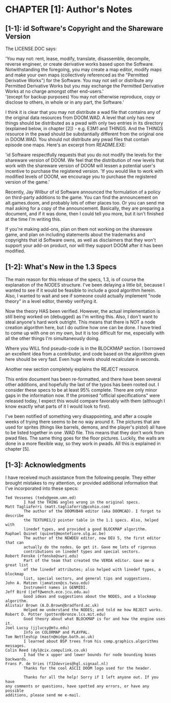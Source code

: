 # CHAPTER [1]: Author's Notes

## [1-1]: id Software's Copyright and the Shareware Version

The LICENSE.DOC says:

'You may not: rent, lease, modify, translate, disassemble, decompile,
reverse engineer, or create derivative works based upon the Software.
Notwithstanding the foregoing, you may create a map editor, modify
maps and make your own maps (collectively referenced as the "Permitted
Derivative Works") for the Software. You may not sell or distribute
any Permitted Derivative Works but you may exchange the Permitted
Derivative Works at no charge amongst other end-users.'<br />
'(except for backup purposes) You may not otherwise reproduce, copy or
disclose to others, in whole or in any part, the Software.'

I think it is clear that you may not distribute a wad file that contains any of the original data resources from DOOM.WAD. A level that only has new things should be distributed as a pwad with only two entries in its directory (explained below, in chapter [2]) - e.g. E3M1 and THINGS. And the THINGS resource in the pwad should be substantially different from the original one in DOOM.WAD. You should not distribute any pwad files that contain episode one maps. Here's an excerpt from README.EXE:

'id Software respectfully requests that you do not modify the levels
for the shareware version of DOOM. We feel that the distribution of
new levels that work with the shareware version of DOOM will lessen a
potential user's incentive to purchase the registered version.
'If you would like to work with modified levels of DOOM, we encourage
you to purchase the registered version of the game.'

Recently, Jay Wilbur of id Software announced the formulation of a policy on third-party additions to the game. You can find the announcement on alt.games.doom, and probably lots of other places too. Or you can send me mail asking for a copy of the announcement. Basically, they are preparing a document, and if it was done, then I could tell you more, but it isn't finished at the time I'm writing this.

If you're making add-ons, plan on them not working on the shareware game, and plan on including statements about the trademarks and copyrights that id Software owns, as well as disclaimers that they won't support your add-on product, nor will they support DOOM after it has been modified.

## [1-2]: What's New in the 1.3 Specs
The main reason for this release of the specs, 1.3, is of course the explanation of the NODES structure. I've been delaying a little bit, because I wanted to see if it would be feasible to include a good algorithm herein. Also, I wanted to wait and see if someone could actually implement "node theory" in a level editor, thereby verifying it.

Now the theory HAS been verified. However, the actual implementation is still being worked on (debugged) as I'm writing this. Also, I don't want to steal anyone's hard work outright. This means that there is NOT a node creation algorithm here, but I do outline how one can be done. I have tried to come up with one on my own, but it is too difficult for me, especially with all the other things I'm simultaneously doing.

Where you WILL find pseudo-code is in the BLOCKMAP section. I borrowed an excellent idea from a contributor, and code based on the algorithm given here should be very fast. Even huge levels should recalculate in seconds.

Another new section completely explains the REJECT resource.

This entire document has been re-formatted, and there have been several other additions, and hopefully the last of the typos has been rooted out. I consider these specs to be at least 95% complete. There are only minor gaps in the information now. If the promised "official specifications" were released today, I expect this would compare favorably with them (although I know exactly what parts of it I would look to first).

I've been notified of something very disappointing, and after a couple weeks of trying there seems to be no way around it. The pictures that are used for sprites (things like barrels, demons, and the player's pistol) all have to be listed together in one .WAD file. This means that they don't work from pwad files. The same thing goes for the floor pictures. Luckily, the walls are done in a more flexible way, so they work in pwads. All this is explained in chapter [5].

## [1-3]: Acknowledgments
I have received much assistance from the following people. They either brought mistakes to my attention, or provided additional information that I've incorporated into these specs:

```
Ted Vessenes (tedv@geom.umn.ed)
        I had the THING angles wrong in the original specs.
Matt Tagliaferri (matt.tagliaferri@pcohio.com)
        The author of the DOOMVB40 editor (aka DOOMCAD). I forgot to describe
        the TEXTURE1/2 pointer table in the 1.1 specs. Also, helped with
        linedef types, and provided a good BLOCKMAP algorithm.
Raphael Quinet (quinet@montefiore.ulg.ac.be)
        The author of the NEWDEU editor, now DEU 5, the first editor that can
        actually do the nodes. Go get it. Gave me lots of rigorous
        contributions on linedef types and special sectors.
Robert Fenske (rfenske@swri.edu)
        Part of the team that created the VERDA editor. Gave me a great list
        of the linedef attributes; also helped with linedef types, a blockmap
        list, special sectors, and general tips and suggestions.
John A. Matzen (jamatzen@cs.twsu.edu)
        Instrument names in GENMIDI.
Jeff Bird (jeff@wench.ece.jcu.edu.au)
        Good ideas and suggestions about the NODES, and a blockmap algorithm.
Alistair Brown (A.D.Brown@bradford.ac.uk)
        Helped me understand the NODES; and told me how REJECT works.
Robert D. Potter (potter@bronze.lcs.mit.edu)
        Good theory about what BLOCKMAP is for and how the engine uses it.
Joel Lucsy (jjlucsy@mtu.edu)
        Info on COLORMAP and PLAYPAL.
Tom Nettleship (mastn@midge.bath.ac.uk)
        I learned about BSP trees from his comp.graphics.algorithms messages.
Colin Reed (dyl@cix.compulink.co.uk)
        I had the x upper and lower bounds for node bounding boxes backwards.
Frans P. de Vries (f32devries@hgl.signaal.nl)
        Thanks for the cool ASCII DOOM logo used for the header.

        Thanks for all the help! Sorry if I left anyone out. If you have
any comments or questions, have spotted any errors, or have any possible
additions, please send me e-mail.
```
